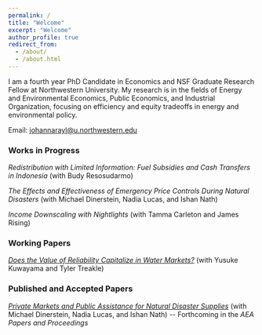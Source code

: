 ```yaml
---
permalink: /
title: "Welcome"
excerpt: "Welcome"
author_profile: true
redirect_from: 
  - /about/
  - /about.html
---
```


I am a fourth year PhD Candidate in Economics and NSF Graduate Research Fellow at Northwestern University. My research is in the fields of Energy and Environmental Economics, Public Economics, and Industrial Organization, focusing on efficiency and equity tradeoffs in energy and environmental policy. 

Email: [johannarayl@u.northwestern.edu](mailto:johannarayl@u.northwestern.edu)


### Works in Progress
_Redistribution with Limited Information: Fuel Subsidies and Cash Transfers in Indonesia_ (with Budy Resosudarmo)

_The Effects and Effectiveness of Emergency Price Controls During Natural Disasters_ (with Michael Dinerstein, Nadia Lucas, and Ishan Nath)

_Income Downscaling with Nightlights_ (with Tamma Carleton and James Rising)

### Working Papers 
_<a href="https://papers.ssrn.com/sol3/papers.cfm?abstract_id=4907647" target="_blank">Does the Value of Reliability Capitalize in Water Markets?</a>_ (with Yusuke Kuwayama and Tyler Treakle)

### Published and Accepted Papers
_<a href="https://jrayl.github.io/files/Dinerstein_etal_NaturalDisasterSupplies" target="_blank">Private Markets and Public Assistance for Natural Disaster Supplies</a>_ (with Michael Dinerstein, Nadia Lucas, and Ishan Nath) -- Forthcoming in the _AEA Papers and Proceedings_


